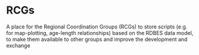 # RCGs

A place for the Regional Coordination Groups (RCGs) to store scripts (e.g. for map-plotting, age-length relationships) based on the RDBES data model, to make them available to other groups and improve the development and exchange
